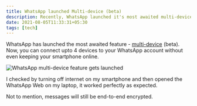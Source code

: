 ```yaml
---
title: WhatsApp launched Multi-device (beta)
description: Recently, WhatsApp launched it's most awaited multi-device beta.
date: 2021-08-05T11:33:31+05:30
tags: [tech]
---
```


WhatsApp has launched the most awaited feature - [multi-device](https://twitter.com/DeepakNesss/status/1422810002058670085) (beta). Now, you can connect upto 4 devices to your WhatsApp account without even keeping your smartphone online.

![WhatsApp multi-device feature gets launched](https://i.imgur.com/TNZqDff.png)

I checked by turning off internet on my smartphone and then opened the WhatsApp Web on my laptop, it worked perfectly as expected.

Not to mention, messages will still be end-to-end encrypted.